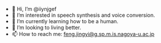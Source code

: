 - 👋 Hi, I’m @iiynjgef
- 👀 I’m interested in speech synthesis and voice conversion.
- 🌱 I’m currently learning how to be a human.
- 💞️ I’m looking to living better.
- 📫 How to reach me: feng.jingyi@g.sp.m.is.nagoya-u.ac.jp

<!---
iiynjgef/iiynjgef is a ✨ special ✨ repository because its `README.md` (this file) appears on your GitHub profile.
You can click the Preview link to take a look at your changes.
--->
